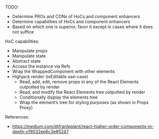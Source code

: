 TODO:
- Determine PROs and CONs of HoCs and component enhancers
- Determine capabilities of HoCs and component enhancers
- Based on which one is superior, favor it except in cases where it does not suffice

HoC capabilities:
- Manipulate props
- Manipulate state
- Abstract state
- Access the instance via Refs
- Wrap the WrappedComponent with other elements
- Highjack render (isEditable use-case)
  - Read, add, edit, remove props in any of the React Elements outputted by render
  - Read, and modify the React Elements tree outputted by render
  - Conditionally display the elements tree
  - Wrap the element’s tree for styling purposes (as shown in Props Proxy)

References:
- https://medium.com/@franleplant/react-higher-order-components-in-depth-cf9032ee6c3e#5247
